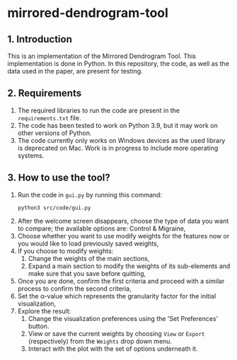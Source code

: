 # mirrored-dendrogram-tool

## 1. Introduction
This is an implementation of the Mirrored Dendrogram Tool. This implementation is done in Python. In this repository, the code, as well as the data used in the paper, are present for testing.

## 2. Requirements
1. The required libraries to run the code are present in the `requirements.txt` file. 
2. The code has been tested to work on Python 3.9, but it may work on other versions of Python.
3. The code currently only works on Windows devices as the used library is deprecated on Mac. Work is in progress to include more operating systems.

## 3. How to use the tool?

1. Run the code in `gui.py` by running this command:
    ```
    python3 src/code/gui.py
    ```
2. After the welcome screen disappears, choose the type of data you want to compare; the available options are: Control & Migraine,
3. Choose whether you want to use modify weights for the features now or you would like to load previously saved weights,
4. If you choose to modify weights:
    1. Change the weights of the main sections,
    2. Expand a main section to modify the weights of its sub-elements and make sure that you save before quitting,
5. Once you are done, confirm the first criteria and proceed with a similar process to confirm the second criteria,
6. Set the α-value which represents the granularity factor for the initial visualization,
7. Explore the result:
    1. Change the visualization preferences using the 'Set Preferences' button.
    2. View or save the current weights by choosing `View` or `Export` (respectively) from the `Weights` drop down menu.
    3. Interact with the plot with the set of options underneath it.